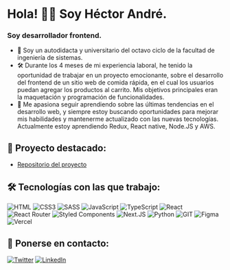 # Hola! 👋🏼 Soy Héctor André. 

###  Soy desarrollador frontend.

- 🌱 Soy un autodidacta y universitario del octavo ciclo de la facultad de ingeniería de sistemas.
- 🛠️ Durante los 4 meses de mi experiencia laboral, he tenido la oportunidad de trabajar en un proyecto emocionante, sobre el desarrollo del frontend de un sitio web de comida rápida, en el cual los usuarios puedan agregar los productos al carrito. Mis objetivos principales eran la maquetación y programación de funcionalidades.
- 💜 Me apasiona seguir aprendiendo sobre las últimas tendencias en el desarrollo web, y siempre estoy buscando oportunidades para mejorar mis habilidades y mantenerme actualizado con las nuevas tecnologías. Actualmente estoy aprendiendo Redux, React native, Node.JS y AWS.

## 🚀 Proyecto destacado: 
- [Repositorio del proyecto](https://github.com/GamiLife/EasyMenuWeb) 

## 🛠 Tecnologías con las que trabajo:

![HTML](https://img.shields.io/badge/HTML5-E34F26?style=for-the-badge&logo=html5&logoColor=white)
![CSS3](https://img.shields.io/badge/CSS3-1572B6?style=for-the-badge&logo=css3&logoColor=white)
![SASS](https://img.shields.io/badge/Sass-BF4080?style=for-the-badge&logo=sass&logoColor=white)
![JavaScript](https://img.shields.io/badge/JavaScript-1B1B1B?style=for-the-badge&logo=javascript&logoColor=F7DF1E)
![TypeScript](https://img.shields.io/badge/typescript-%23007ACC.svg?style=for-the-badge&logo=typescript&logoColor=white)
![React](https://img.shields.io/badge/React-23272F?style=for-the-badge&logo=react&logoColor=61DAFB)
![React Router](https://img.shields.io/badge/React_Router-CA4245?style=for-the-badge&logo=react-router&logoColor=white)
![Styled Components](https://img.shields.io/badge/styled--components-D26AC2?style=for-the-badge&logo=styled-components&logoColor=white)
![Next.JS](https://img.shields.io/badge/Next.JS-black?style=for-the-badge&logo=next.js&logoColor=white)
![Python](https://img.shields.io/badge/Python-2B5B84?style=for-the-badge&logo=python&logoColor=white)
![GIT](https://img.shields.io/badge/Git-F14E32?style=for-the-badge&logo=git&logoColor=white)
![Figma](https://img.shields.io/badge/Figma-F24E1E?style=for-the-badge&logo=figma&logoColor=white)
![Vercel](https://img.shields.io/badge/Vercel-000000?style=for-the-badge&logo=vercel&logoColor=white)

## 📱 Ponerse en contacto: 

[![Twitter](https://img.shields.io/badge/Twitter-1DA1F2?style=for-the-badge&logo=twitter&logoColor=white)](https://twitter.com/HectorAndreHT)
[![LinkedIn](https://img.shields.io/badge/LinkedIn-0077B5?style=for-the-badge&logo=linkedin&logoColor=white)](https://www.linkedin.com/in/h%C3%A9ctor-andr%C3%A9-huambachano-torres/)

<!--
**AndreDev12/AndreDev12** is a ✨ _special_ ✨ repository because its `README.md` (this file) appears on your GitHub profile.

Here are some ideas to get you started:

- 🔭 I’m currently working on ...
- 🌱 I’m currently learning ...
- 👯 I’m looking to collaborate on ...
- 🤔 I’m looking for help with ...
- 💬 Ask me about ...
- 📫 How to reach me: ...
- 😄 Pronouns: ...
- ⚡ Fun fact: ...
-->
